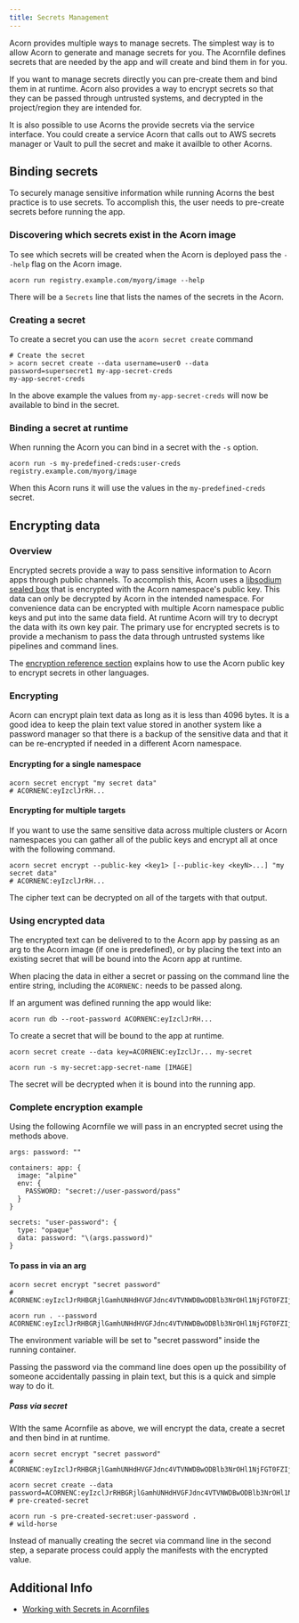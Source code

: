 ```yaml
---
title: Secrets Management
---
```


Acorn provides multiple ways to manage secrets. The simplest way is to allow Acorn to generate and manage secrets for you. The Acornfile defines secrets that are needed by the app and will create and bind them in for you.

If you want to manage secrets directly you can pre-create them and bind them in at runtime. Acorn also provides a way to encrypt secrets so that they can be passed through untrusted systems, and decrypted in the project/region they are intended for.

It is also possible to use Acorns the provide secrets via the service interface. You could create a service Acorn that calls out to AWS secrets manager or Vault to pull the secret and make it availble to other Acorns.

## Binding secrets

To securely manage sensitive information while running Acorns the best practice is to use secrets. To accomplish this, the user needs to pre-create secrets before running the app.

### Discovering which secrets exist in the Acorn image

To see which secrets will be created when the Acorn is deployed pass the `--help` flag on the Acorn image.

```shell
acorn run registry.example.com/myorg/image --help
```

There will be a `Secrets` line that lists the names of the secrets in the Acorn.

### Creating a secret

To create a secret you can use the `acorn secret create` command

```shell
# Create the secret
> acorn secret create --data username=user0 --data password=supersecret1 my-app-secret-creds
my-app-secret-creds
```

In the above example the values from `my-app-secret-creds` will now be available to bind in the secret.

### Binding a secret at runtime

When running the Acorn you can bind in a secret with the `-s` option.

```shell
acorn run -s my-predefined-creds:user-creds registry.example.com/myorg/image
```

When this Acorn runs it will use the values in the `my-predefined-creds` secret.

## Encrypting data

### Overview

Encrypted secrets provide a way to pass sensitive information to Acorn apps through public channels. To accomplish this, Acorn uses a [libsodium sealed box](https://libsodium.gitbook.io/doc/public-key_cryptography/sealed_boxes) that is encrypted with the Acorn namespace's public key. This data can only be decrypted by Acorn in the intended namespace. For convenience data can be encrypted with multiple Acorn namespace public keys and put into the same data field. At runtime Acorn will try to decrypt the data with its own key pair. The primary use for encrypted secrets is to provide a mechanism to pass the data through untrusted systems like pipelines and command lines.

The [encryption reference section](reference/encryption) explains how to use the Acorn public key to encrypt secrets in other languages.

### Encrypting

Acorn can encrypt plain text data as long as it is less than 4096 bytes. It is a good idea to keep the plain text value stored in another system like a password manager so that there is a backup of the sensitive data and that it can be re-encrypted if needed in a different Acorn namespace.

#### Encrypting for a single namespace

```shell
acorn secret encrypt "my secret data" 
# ACORNENC:eyIzclJrRH...
```

#### Encrypting for multiple targets

If you want to use the same sensitive data across multiple clusters or Acorn namespaces you can gather all of the public keys and encrypt all at once with the following command.

```shell
acorn secret encrypt --public-key <key1> [--public-key <keyN>...] "my secret data"
# ACORNENC:eyIzclJrRH...
```

The cipher text can be decrypted on all of the targets with that output.

### Using encrypted data

The encrypted text can be delivered to to the Acorn app by passing as an arg to the Acorn image (if one is predefined), or by placing the text into an existing secret that will be bound into the Acorn app at runtime.

When placing the data in either a secret or passing on the command line the entire string, including the `ACORNENC:` needs to be passed along.

If an argument was defined running the app would like:

```shell
acorn run db --root-password ACORNENC:eyIzclJrRH...
```

To create a secret that will be bound to the app at runtime.

```shell
acorn secret create --data key=ACORNENC:eyIzclJr... my-secret

acorn run -s my-secret:app-secret-name [IMAGE]
```

The secret will be decrypted when it is bound into the running app.

### Complete encryption example

Using the following Acornfile we will pass in an encrypted secret using the methods above.

```acorn
args: password: ""

containers: app: {
  image: "alpine"
  env: {
    PASSWORD: "secret://user-password/pass"
  }
}

secrets: "user-password": {
  type: "opaque"
  data: password: "\(args.password)"
}
```

#### To pass in via an arg

```shell
acorn secret encrypt "secret password"
# ACORNENC:eyIzclJrRHBGRjlGamhUNHdHVGFJdnc4VTVNWDBwODBlb3NrOHl1NjFGT0FZIjoiZkU3RHB6TnF3ZkVacWRtaVBmdktKbGtTcTllSzdCa3VSM3ctT01YTG54a1RkZi1MR0Y5aWk2ZXhUMm9iWE02OC1Hc0RuQkJRWnZfUGNpQ0tzOVplIn0

acorn run . --password ACORNENC:eyIzclJrRHBGRjlGamhUNHdHVGFJdnc4VTVNWDBwODBlb3NrOHl1NjFGT0FZIjoiZkU3RHB6TnF3ZkVacWRtaVBmdktKbGtTcTllSzdCa3VSM3ctT01YTG54a1RkZi1MR0Y5aWk2ZXhUMm9iWE02OC1Hc0RuQkJRWnZfUGNpQ0tzOVplIn0
```

The environment variable will be set to "secret password" inside the running container.

Passing the password via the command line does open up the possibility of someone accidentally passing in plain text, but this is a quick and simple way to do it.

##### Pass via secret

WIth the same Acornfile as above, we will encrypt the data, create a secret and then bind in at runtime.

```shell
acorn secret encrypt "secret password"
# ACORNENC:eyIzclJrRHBGRjlGamhUNHdHVGFJdnc4VTVNWDBwODBlb3NrOHl1NjFGT0FZIjoiZkU3RHB6TnF3ZkVacWRtaVBmdktKbGtTcTllSzdCa3VSM3ctT01YTG54a1RkZi1MR0Y5aWk2ZXhUMm9iWE02OC1Hc0RuQkJRWnZfUGNpQ0tzOVplIn0

acorn secret create --data password=ACORNENC:eyIzclJrRHBGRjlGamhUNHdHVGFJdnc4VTVNWDBwODBlb3NrOHl1NjFGT0FZIjoiZkU3RHB6TnF3ZkVacWRtaVBmdktKbGtTcTllSzdCa3VSM3ctT01YTG54a1RkZi1MR0Y5aWk2ZXhUMm9iWE02OC1Hc0RuQkJRWnZfUGNpQ0tzOVplIn0
# pre-created-secret

acorn run -s pre-created-secret:user-password .
# wild-horse
```

Instead of manually creating the secret via command line in the second step, a separate process could apply the manifests with the encrypted value.

## Additional Info

* [Working with Secrets in Acornfiles](/authoring/secrets)

